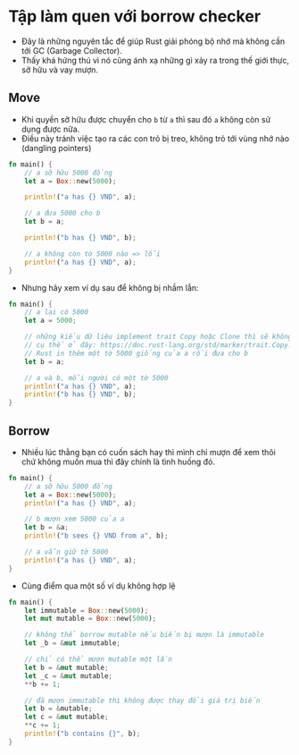 # Tập làm quen với borrow checker

- Đây là những nguyên tắc để giúp Rust giải phóng bộ nhớ mà không cần tới GC (Garbage Collector).
- Thấy khá hứng thú vì nó cũng ánh xạ những gì xảy ra trong thế giới thực, sỡ hữu và vay mượn.

## Move

- Khi quyền sỡ hữu được chuyển cho `b` từ `a` thì sau đó `a` không còn sử dụng được nữa.
- Điều này tránh việc tạo ra các con trỏ bị treo, không trỏ tới vùng nhớ nào (dangling pointers)

```rust
fn main() {
    // a sỡ hữu 5000 đồng
    let a = Box::new(5000);

    println!("a has {} VND", a);

    // a đưa 5000 cho b
    let b = a;

    println!("b has {} VND", b);

    // a không còn tờ 5000 nào => lỗi
    println!("a has {} VND", a);
}
```

- Nhưng hãy xem ví dụ sau để không bị nhầm lẫn:

```rust
fn main() {
    // a lại có 5000
    let a = 5000;

    // những kiểu dữ liệu implement trait Copy hoặc Clone thì sẽ không bị chuyển quyền sở hữu
    // cụ thể ở đây: https://doc.rust-lang.org/std/marker/trait.Copy.html
    // Rust in thêm một tờ 5000 giống của a rồi đưa cho b
    let b = a;

    // a và b, mỗi người có một tờ 5000
    println!("a has {} VND", a);
    println!("b has {} VND", b);
}
```

## Borrow

- Nhiều lúc thằng bạn có cuốn sách hay thì mình chỉ mượn để xem thôi chứ không muốn mua thì đây chính là tình huống đó.

```rust
fn main() {
    // a sỡ hữu 5000 đồng
    let a = Box::new(5000);
    println!("a has {} VND", a);

    // b mượn xem 5000 của a
    let b = &a;
    println!("b sees {} VND from a", b);

    // a vẫn giữ tờ 5000
    println!("a has {} VND", a);
}
```

- Cùng điểm qua một số ví dụ không hợp lệ

```rust
fn main() {
    let immutable = Box::new(5000);
    let mut mutable = Box::new(5000);

    // không thể borrow mutable nếu biến bị mượn là immutable
    let _b = &mut immutable;

    // chỉ có thể mượn mutable một lần
    let b = &mut mutable;
    let _c = &mut mutable;
    **b += 1;

    // đã mượn immutable thì không được thay đổi giá trị biến
    let b = &mutable;
    let c = &mut mutable;
    **c += 1;
    println!("b contains {}", b);
}
```
